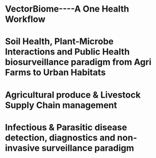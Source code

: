 # VectorBiome----A One Health Workflow 
# Soil Health, Plant-Microbe Interactions and Public Health biosurveillance paradigm from Agri Farms to Urban Habitats
# Agricultural produce & Livestock Supply Chain management
# Infectious & Parasitic disease detection, diagnostics and non-invasive surveillance paradigm
